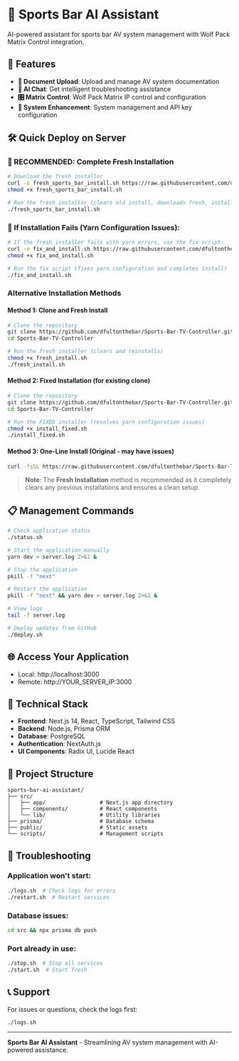 
# 🏈 Sports Bar AI Assistant

AI-powered assistant for sports bar AV system management with Wolf Pack Matrix Control integration.

## 🚀 Features

- **📄 Document Upload**: Upload and manage AV system documentation
- **🤖 AI Chat**: Get intelligent troubleshooting assistance 
- **🎛️ Matrix Control**: Wolf Pack Matrix IP control and configuration
- **🔧 System Enhancement**: System management and API key configuration

## 🛠️ Quick Deploy on Server

### 🚀 RECOMMENDED: Complete Fresh Installation
```bash
# Download the fresh installer
curl -o fresh_sports_bar_install.sh https://raw.githubusercontent.com/dfultonthebar/Sports-Bar-TV-Controller/main/fresh_install.sh
chmod +x fresh_sports_bar_install.sh

# Run the fresh installer (clears old install, downloads fresh, installs)
./fresh_sports_bar_install.sh
```

### 🔧 If Installation Fails (Yarn Configuration Issues):
```bash
# If the fresh installer fails with yarn errors, use the fix script:
curl -o fix_and_install.sh https://raw.githubusercontent.com/dfultonthebar/Sports-Bar-TV-Controller/main/fix_and_install.sh
chmod +x fix_and_install.sh

# Run the fix script (fixes yarn configuration and completes install)
./fix_and_install.sh
```

### Alternative Installation Methods

#### Method 1: Clone and Fresh Install
```bash
# Clone the repository
git clone https://github.com/dfultonthebar/Sports-Bar-TV-Controller.git
cd Sports-Bar-TV-Controller

# Run the fresh installer (clears and reinstalls)
chmod +x fresh_install.sh
./fresh_install.sh
```

#### Method 2: Fixed Installation (for existing clone)
```bash
# Clone the repository
git clone https://github.com/dfultonthebar/Sports-Bar-TV-Controller.git
cd Sports-Bar-TV-Controller

# Run the FIXED installer (resolves yarn configuration issues)
chmod +x install_fixed.sh
./install_fixed.sh
```

#### Method 3: One-Line Install (Original - may have issues)
```bash
curl -fsSL https://raw.githubusercontent.com/dfultonthebar/Sports-Bar-TV-Controller/main/install.sh | bash
```

> **Note**: The **Fresh Installation** method is recommended as it completely clears any previous installations and ensures a clean setup.

## 📋 Management Commands

```bash
# Check application status
./status.sh

# Start the application manually
yarn dev > server.log 2>&1 &

# Stop the application  
pkill -f "next"

# Restart the application
pkill -f "next" && yarn dev > server.log 2>&1 &

# View logs
tail -f server.log

# Deploy updates from GitHub
./deploy.sh
```

## 🌐 Access Your Application

- Local: http://localhost:3000
- Remote: http://YOUR_SERVER_IP:3000

## 🔧 Technical Stack

- **Frontend**: Next.js 14, React, TypeScript, Tailwind CSS
- **Backend**: Node.js, Prisma ORM
- **Database**: PostgreSQL
- **Authentication**: NextAuth.js
- **UI Components**: Radix UI, Lucide React

## 📁 Project Structure

```
sports-bar-ai-assistant/
├── src/
│   ├── app/                 # Next.js app directory
│   ├── components/          # React components
│   └── lib/                 # Utility libraries
├── prisma/                  # Database schema
├── public/                  # Static assets
└── scripts/                 # Management scripts
```

## 🐛 Troubleshooting

### Application won't start:
```bash
./logs.sh  # Check logs for errors
./restart.sh  # Restart services
```

### Database issues:
```bash
cd src && npx prisma db push
```

### Port already in use:
```bash
./stop.sh  # Stop all services
./start.sh  # Start fresh
```

## 📞 Support

For issues or questions, check the logs first:
```bash
./logs.sh
```

---
**Sports Bar AI Assistant** - Streamlining AV system management with AI-powered assistance.

